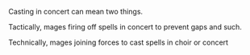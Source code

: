 Casting in concert can mean two things.

Tactically, mages firing off spells in concert to prevent gaps and such.

Technically, mages joining forces to cast spells in choir or concert